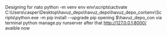 Designing for nato
python -m venv env
env\scripts\activate
C:\Users\casper\Desktop\havuz_depo\havuz_depo\havuz_depo_con\env\Scripts\python.exe -m pip install --upgrade pip
opening $\havuz_depo_con via terminal
python manage.py runserver
after that http://127.0.0.1:8000/ avaible now
